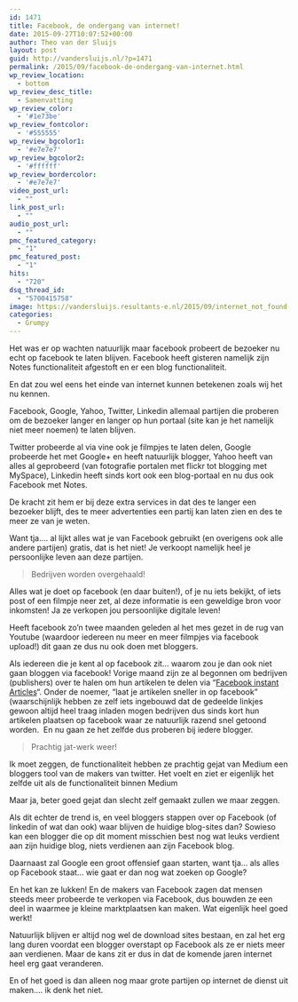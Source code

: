 ```yaml
---
id: 1471
title: Facebook, de ondergang van internet!
date: 2015-09-27T10:07:52+00:00
author: Theo van der Sluijs
layout: post
guid: http://vandersluijs.nl/?p=1471
permalink: /2015/09/facebook-de-ondergang-van-internet.html
wp_review_location:
  - bottom
wp_review_desc_title:
  - Samenvatting
wp_review_color:
  - '#1e73be'
wp_review_fontcolor:
  - '#555555'
wp_review_bgcolor1:
  - '#e7e7e7'
wp_review_bgcolor2:
  - '#ffffff'
wp_review_bordercolor:
  - '#e7e7e7'
video_post_url:
  - ""
link_post_url:
  - ""
audio_post_url:
  - ""
pmc_featured_category:
  - "1"
pmc_featured_post:
  - "1"
hits:
  - "720"
dsq_thread_id:
  - "5700415758"
image: https://vandersluijs.resultants-e.nl/2015/09/internet_not_found-e1443348362881.jpg
categories:
  - Grumpy
---
```

Het was er op wachten natuurlijk maar facebook probeert de bezoeker nu echt op facebook te laten blijven. Facebook heeft gisteren namelijk zijn Notes functionaliteit afgestoft en er een blog functionaliteit.

En dat zou wel eens het einde van internet kunnen betekenen zoals wij het nu kennen.<!--more-->

Facebook, Google, Yahoo, Twitter, Linkedin allemaal partijen die proberen om de bezoeker langer en langer op hun portaal (site kan je het namelijk niet meer noemen) te laten blijven.

Twitter probeerde al via vine ook je filmpjes te laten delen, Google probeerde het met Google+ en heeft natuurlijk blogger, Yahoo heeft van alles al geprobeerd (van fotografie portalen met flickr tot blogging met MySpace), Linkedin heeft sinds kort ook een blog-portaal en nu dus ook Facebook met Notes.

De kracht zit hem er bij deze extra services in dat des te langer een bezoeker blijft, des te meer advertenties een partij kan laten zien en des te meer ze van je weten.

Want tja&#8230;. al lijkt alles wat je van Facebook gebruikt (en overigens ook alle andere partijen) gratis, dat is het niet! Je verkoopt namelijk heel je persoonlijke leven aan deze partijen.

> Bedrijven worden overgehaald!

Alles wat je doet op facebook (en daar buiten!), of je nu iets bekijkt, of iets post of een filmpje neer zet, al deze informatie is een geweldige bron voor inkomsten! Ja ze verkopen jou persoonlijke digitale leven!

Heeft facebook zo&#8217;n twee maanden geleden al het mes gezet in de rug van Youtube (waardoor iedereen nu meer en meer filmpjes via facebook upload!) dit gaan ze dus nu ook doen met bloggers.

Als iedereen die je kent al op facebook zit&#8230; waarom zou je dan ook niet gaan bloggen via facebook! Vorige maand zijn ze al begonnen om bedrijven (publishers) over te halen om hun artikelen te delen via &#8220;[Facebook instant Articles](https://instantarticles.fb.com/)&#8220;. Onder de noemer, &#8220;laat je artikelen sneller in op facebook&#8221; (waarschijnlijk hebben ze zelf iets ingebouwd dat de gedeelde linkjes gewoon altijd heel traag inladen mogen bedrijven dus sinds kort hun artikelen plaatsen op facebook waar ze natuurlijk razend snel getoond worden.  En nu gaan ze het zelfde dus proberen bij iedere blogger.

> Prachtig jat-werk weer!

Ik moet zeggen, de functionaliteit hebben ze prachtig gejat van Medium een bloggers tool van de makers van twitter. Het voelt en ziet er eigenlijk het zelfde uit als de functionaliteit binnen Medium

Maar ja, beter goed gejat dan slecht zelf gemaakt zullen we maar zeggen.

Als dit echter de trend is, en veel bloggers stappen over op Facebook (of linkedin of wat dan ook) waar blijven de huidige blog-sites dan? Sowieso kan een blogger die op dit moment misschien best nog wat leuks verdient aan zijn huidige blog, niets verdienen aan zijn Facebook blog.

Daarnaast zal Google een groot offensief gaan starten, want tja&#8230; als alles op Facebook staat&#8230; wie gaat er dan nog wat zoeken op Google?

En het kan ze lukken! En de makers van Facebook zagen dat mensen steeds meer probeerde te verkopen via Facebook, dus bouwden ze een deel in waarmee je kleine marktplaatsen kan maken. Wat eigenlijk heel goed werkt!

Natuurlijk blijven er altijd nog wel de download sites bestaan, en zal het erg lang duren voordat een blogger overstapt op Facebook als ze er niets meer aan verdienen. Maar de kans zit er dus in dat de komende jaren internet heel erg gaat veranderen.

En of het goed is dan alleen nog maar grote partijen op internet de dienst uit maken&#8230;. ik denk het niet.